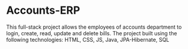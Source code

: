 # Accounts-ERP
This full-stack project allows the employees of accounts department to login, create, read, update and delete bills.
The project built using the following technologies:
HTML, CSS, JS, Java, JPA-Hibernate, SQL
